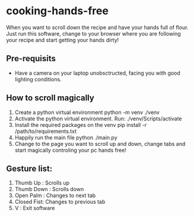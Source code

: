 # cooking-hands-free
When you want to scroll down the recipe and have your hands full of flour.
Just run this software, change to your browser where you are following your recipe and start getting your hands dirty!

## Pre-requisits
- Have a camera on your laptop unobsctructed, facing you with good lighting conditions.

## How to scroll magically
1. Create a python virtual environment
python -m venv ./venv
2. Activate the python virtual environment. Run:
./venv/Scripts/activate
3. Install the required packages on the venv 
pip install -r /path/to/requirements.txt
4. Happily run the main file
python ./main.py
5. Change to the page you want to scroll up and down, change tabs and start magically controling your pc hands free!

## Gesture list:
1. Thumb Up   : Scrolls up
2. Thumb Down : Scrolls down
3. Open Palm  : Changes to next tab
4. Closed Fist: Changes to previous tab
5. V          : Exit software
